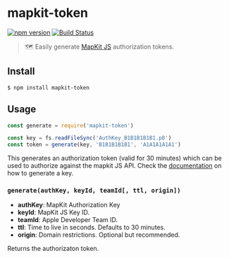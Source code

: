 # mapkit-token

[![npm version](https://badge.fury.io/js/mapkit-token.svg)](https://badge.fury.io/js/mapkit-token) [![Build Status](https://travis-ci.org/herrmannplatz/mapkit-token.svg?branch=master)](https://travis-ci.org/herrmannplatz/mapkit-token)

> 🗺 Easily generate [MapKit JS](https://developer.apple.com/documentation/mapkitjs) authorization tokens.

## Install
```
$ npm install mapkit-token
```

## Usage
```javascript
const generate = require('mapkit-token')

const key = fs.readFileSync('AuthKey_B1B1B1B1B1.p8')
const token = generate(key, 'B1B1B1B1B1', 'A1A1A1A1A1')
```

This generates an authorization token (valid for 30 minutes) which can be used to authorize against the mapkit JS API. Check the [documentation](https://developer.apple.com/documentation/mapkitjs/setting_up_mapkit_js) on how to generate a key.

### `generate(authKey, keyId, teamId[, ttl, origin])`

* **authKey**: MapKit Authorization Key
* **keyId**: MapKit JS Key ID.
* **teamId**: Apple Developer Team ID.
* **ttl**: Time to live in seconds. Defaults to 30 minutes.
* **origin**: Domain restrictions. Optional but recommended.

Returns the authorizaton token.
